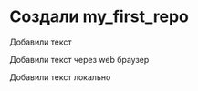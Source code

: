 ﻿# Создали my_first_repo

Добавили текст

Добавили текст через web браузер

Добавили текст локально
